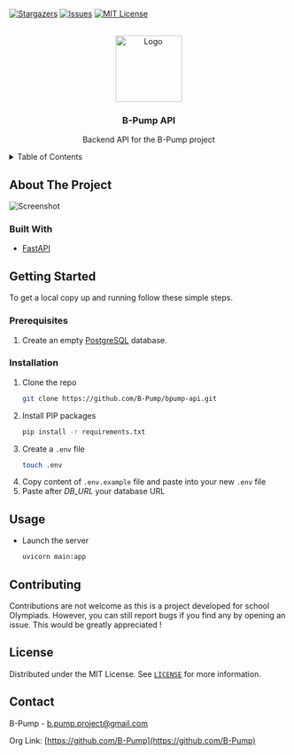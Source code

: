 [![Stargazers][stars-shield]][stars-url]
[![Issues][issues-shield]][issues-url]
[![MIT License][license-shield]][license-url]

<br />
<div align="center">
    <a href="https://github.com/B-Pump">
        <img src="https://black_hole-3kf-1-q4182424.deta.app/api/photo/j96zwgywbt3r.png" alt="Logo" width="120" height="120">
    </a>
    <h3 align="center">B-Pump API</h3>
    <p align="center">Backend API for the B-Pump project</p>
</div>

<details>
    <summary>Table of Contents</summary>
    <ol>
        <li>
            <a href="#about-the-project">About The Project</a>
            <ul>
                <li><a href="#built-with">Built With</a></li>
            </ul>
        </li>
        <li>
            <a href="#getting-started">Getting Started</a>
            <ul>
                <li><a href="#prerequisites">Prerequisites</a></li>
                <li><a href="#installation">Installation</a></li>
            </ul>
        </li>
        <li><a href="#usage">Usage</a></li>
        <li><a href="#license">License</a></li>
        <li><a href="#contact">Contact</a></li>
    </ol>
</details>

## About The Project

![Screenshot][repo-screenshot]

### Built With

-   [FastAPI](https://fastapi.tiangolo.com/)

## Getting Started

To get a local copy up and running follow these simple steps.

### Prerequisites

1. Create an empty [PostgreSQL](https://www.postgresql.org/download/) database.

### Installation

1. Clone the repo
    ```sh
    git clone https://github.com/B-Pump/bpump-api.git
    ```
2. Install PIP packages
    ```sh
    pip install -r requirements.txt
    ```
3. Create a `.env` file
    ```sh
    touch .env
    ```
4. Copy content of `.env.example` file and paste into your new `.env` file
5. Paste after _DB_URL_ your database URL

## Usage

-   Launch the server
    ```sh
    uvicorn main:app
    ```

## Contributing

Contributions are not welcome as this is a project developed for school Olympiads. However, you can still report bugs if you find any by opening an issue. This would be greatly appreciated !

## License

Distributed under the MIT License. See [`LICENSE`][license-url] for more information.

## Contact

B-Pump - [b.pump.project@gmail.com](mailto:b.pump.project@gmail.com)

Org Link: [https://github.com/B-Pump](https://github.com/B-Pump)

[stars-shield]: https://img.shields.io/github/stars/B-Pump/bpump-api.svg?style=for-the-badge
[stars-url]: https://github.com/B-Pump/bpump-api/stargazers
[issues-shield]: https://img.shields.io/github/issues/B-Pump/bpump-api.svg?style=for-the-badge
[issues-url]: https://github.com/B-Pump/bpump-api/issues
[license-shield]: https://img.shields.io/github/license/B-Pump/bpump-api.svg?style=for-the-badge
[license-url]: https://github.com/B-Pump/bpump-api/blob/master/LICENSE
[repo-screenshot]: https://black_hole-3kf-1-q4182424.deta.app/api/photo/7uoqrldv1mcp.png
